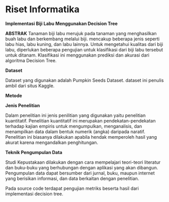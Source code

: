 # Riset Informatika
**Implementasi Biji Labu Menggunakan Decision Tree**

**ABSTRAK**
Tanaman biji labu merujuk pada tanaman yang menghasilkan buah labu dan berkembang melalui biji. 
mencakup beberapa jenis seperti labu hias, labu kuning, dan labu lainnya. Untuk mengetahui kualitas dari 
biji labu, diperlukan beberapa pengujian untuk klasifikasi dari biji labu tersebut untuk ditanam. Klasifikasi 
ini menggunakan prediksi dan akurasi dari algoritma Decision Tree.

**Dataset**

Dataset yang digunakan adalah Pumpkin Seeds Dataset. dataset ini penulis ambil dari situs Kaggle.

**Metode**


**Jenis Penelitian**


Dalam penelitian ini jenis penilitian yang digunakan yaitu penelitian kuantitatif. Penelitian 
kuantitatif ini merupakan pendekatan-pendekatan terhadap kajian empiris untuk mengumpulkan, 
menganalisis, dan menampilkan data dalam bentuk numerik (angka) daripada naratif. Penelitian 
ini biasanya dilakukan apabila hendak memperoleh hasil yang akurat karena mengandalkan 
penghitungan. 


**Teknik Pengumpulan Data**


Studi Kepustakaan dilakukan dengan cara mempelajari teori-teori literatur dan buku-buku 
yang berhubungan dengan aplikasi yang akan dibangun. Pengumpulan data dapat bersumber dari 
jurnal, buku, maupun internet yang berisikan informasi, dan data berkaitan dengan penelitian. 

Pada source code terdapat pengujian metriks beserta hasil dari implementasi decision tree.
